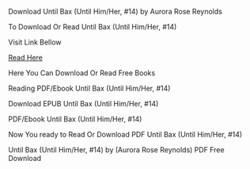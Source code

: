 Download Until Bax (Until Him/Her, #14) by Aurora Rose Reynolds

To Download Or Read Until Bax (Until Him/Her, #14)

Visit Link Bellow

[Read Here](https://mobionlines.web.app/nohitter/217069451-until-bax)

Here You Can Download Or Read Free Books

Reading PDF/Ebook Until Bax (Until Him/Her, #14)

Download EPUB Until Bax (Until Him/Her, #14)

PDF/Ebook Until Bax (Until Him/Her, #14)

Now You ready to Read Or Download PDF Until Bax (Until Him/Her, #14)

Until Bax (Until Him/Her, #14) by (Aurora Rose Reynolds) PDF Free Download
